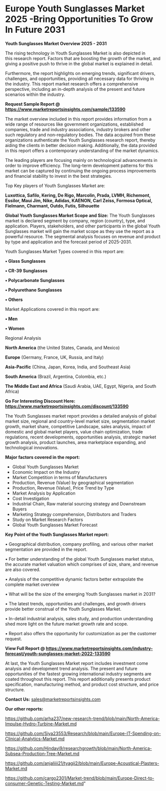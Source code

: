  # Europe Youth Sunglasses Market 2025 -Bring Opportunities To Grow In Future 2031

<Strong> Youth Sunglasses Market Overview 2025 - 2031</strong>

The rising technology in Youth Sunglasses Market is also depicted in this research report. Factors that are boosting the growth of the market, and giving a positive push to thrive in the global market is explained in detail.

Furthermore, the report highlights on emerging trends, significant drivers, challenges, and opportunities, providing all necessary data for thriving in the industry. This report market research offers a comprehensive perspective, including an in-depth analysis of the present and future scenarios within the industry.

<strong>Request Sample Report @ <a href=https://www.marketreportsinsights.com/sample/133590>https://www.marketreportsinsights.com/sample/133590</a></strong>

The market overview included in this report provides information from a wide range of resources like government organizations, established companies, trade and industry associations, industry brokers and other such regulatory and non-regulatory bodies. The data acquired from these organizations authenticate the Youth Sunglasses research report, thereby aiding the clients in better decision making. Additionally, the data provided in this report offers a contemporary understanding of the market dynamics.

The leading players are focusing mainly on technological advancements in order to improve efficiency. The long-term development patterns for this market can be captured by continuing the ongoing process improvements and financial stability to invest in the best strategies.

Top Key players of Youth Sunglasses Market are:

<strong>Luxottica, Safilo, Kering, De Rigo, Marcolin, Prada, LVMH, Richemont, Essilor, Maui Jim, Nike, Adidas, KAENON, Carl Zeiss, Formosa Optical, Fielmann, Charmant, Outdo, Futis, Silhouette</strong>

<strong><b>Global Youth Sunglasses Market Scope and Size:</b></strong>
The Youth Sunglasses market is declared segment by company, region (country), type, and application. Players, stakeholders, and other participants in the global Youth Sunglasses market will gain the market scope as they use the report as a powerful resource. The segmental analysis focuses on revenue and product by type and application and the forecast period of 2025-2031.

Youth Sunglasses Market Types covered in this report are:

<strong>• Glass Sunglasses

• CR-39 Sunglasses

• Polycarbonate Sunglasses

• Polyurethane Sunglasses

• Others</strong>

Market Applications covered in this report are:

<strong>• Men

• Women</strong> 

Regional Analysis

<strong>North America</strong> (the United States, Canada, and Mexico)

<strong>Europe</strong> (Germany, France, UK, Russia, and Italy)

<strong>Asia-Pacific</strong> (China, Japan, Korea, India, and Southeast Asia)

<strong>South America</strong> (Brazil, Argentina, Colombia, etc.)

<strong>The Middle East and Africa</strong> (Saudi Arabia, UAE, Egypt, Nigeria, and South Africa)

<strong>Go For Interesting Discount Here: <a href=https://www.marketreportsinsights.com/discount/133590>https://www.marketreportsinsights.com/discount/133590</a></strong>

The Youth Sunglasses market report provides a detailed analysis of global market size, regional and country-level market size, segmentation market growth, market share, competitive Landscape, sales analysis, impact of domestic and global market players, value chain optimization, trade regulations, recent developments, opportunities analysis, strategic market growth analysis, product launches, area marketplace expanding, and technological innovations.

<strong><b>Major factors covered in the report:</b></strong>
<ul>
  <li>Global Youth Sunglasses Market </li>
  <li>Economic Impact on the Industry</li>
  <li>Market Competition in terms of Manufacturers</li>
  <li>Production, Revenue (Value) by geographical segmentation</li>
  <li>Production, Revenue (Value), Price Trend by Type</li>
  <li>Market Analysis by Application</li>
  <li>Cost Investigation</li>
  <li>Industrial Chain, Raw material sourcing strategy and Downstream Buyers</li>
  <li>Marketing Strategy comprehension, Distributors and Traders</li>
  <li>Study on Market Research Factors</li>
  <li>Global Youth Sunglasses Market Forecast</li>
</ul>

<strong><b>Key Point of the Youth Sunglasses Market report:</b></strong>

• Geographical distribution, company profiling, and various other market segmentation are provided in the report.

• For better understanding of the global Youth Sunglasses market status, the accurate market valuation which comprises of size, share, and revenue are also covered.

• Analysis of the competitive dynamic factors better extrapolate the complete market overview

• What will be the size of the emerging Youth Sunglasses market in 2031?

• The latest trends, opportunities and challenges, and growth drivers provide better construal of the Youth Sunglasses Market.

• In-detail industrial analysis, sales study, and production understanding shed more light on the future market growth rate and scope.

• Report also offers the opportunity for customization as per the customer request.

<strong><b>View Full Report @ <a href=https://www.marketreportsinsights.com/industry-forecast/youth-sunglasses-market-2022-133590>https://www.marketreportsinsights.com/industry-forecast/youth-sunglasses-market-2022-133590</a></b></strong>


At last, the Youth Sunglasses Market report includes investment come analysis and development trend analysis. The present and future opportunities of the fastest growing international industry segments are coated throughout this report. This report additionally presents product specification, manufacturing method, and product cost structure, and price structure.

<strong>Contact Us:</strong>
sales@marketreportsinsights.com

<strong>Our other reports:</strong>

<a href=https://github.com/arha237/new-research-trend/blob/main/North-America-Impulse-Hydro-Turbine-Market.md>https://github.com/arha237/new-research-trend/blob/main/North-America-Impulse-Hydro-Turbine-Market.md</a>

<a href=https://github.com/Siya23553/Research/blob/main/Europe-IT-Spending-on-Clinical-Analytics-Market.md>https://github.com/Siya23553/Research/blob/main/Europe-IT-Spending-on-Clinical-Analytics-Market.md</a>

<a href=https://github.com/Hindavi9/researchgrowth/blob/main/North-America-Subsea-Production-Tree-Market.md>https://github.com/Hindavi9/researchgrowth/blob/main/North-America-Subsea-Production-Tree-Market.md</a>

<a href=https://github.com/anjaliiii21/tyagii2/blob/main/Europe-Acoustical-Plasters-Market.md>https://github.com/anjaliiii21/tyagii2/blob/main/Europe-Acoustical-Plasters-Market.md</a>

<a href=https://github.com/cargo2301/Market-trend/blob/main/Europe-Direct-to-consumer-Genetic-Testing-Market.md>https://github.com/cargo2301/Market-trend/blob/main/Europe-Direct-to-consumer-Genetic-Testing-Market.md</a>"
